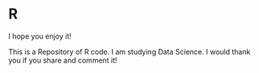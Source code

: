 # R
I hope you enjoy it!

This is a Repository of R code. I am studying Data Science. I would thank you if you share and comment it! 
